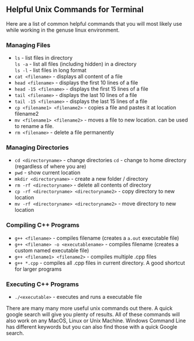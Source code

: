 ## __Helpful Unix Commands for Terminal__
Here are a list of common helpful commands that you will most likely use while working in the genuse linux environment. 

### Managing Files
- `ls` - list files in directory<br>
  `ls -a` - list all files (including hidden) in a directory<br>
  `ls -l` - list files in long format
- `cat <filename>` - displays all content of a file
- `head <filename>` - displays the first 10 lines of a file
- `head -15 <filename>` - displays the first 15 lines of a file
- `tail <filename>` - displays the last 10 lines of a file
- `tail -15 <filename>` - displays the last 15 lines of a file
- `cp <filename1> <filename2>` - copies a file and pastes it at location filename2
- `mv <filename1> <filename2>` - moves a file to new location. can be used to rename a file.
- `rm <filename>` - delete a file permanently

### Managing Directories
- `cd <directoryname>` - change directories
  `cd` - change to home directory (regardless of where you are)
- `pwd` - show current location
- `mkdir <directoryname>` - create a new folder / directory
- `rm -rf <directoryname>` - delete all contents of directory
- `cp -rf <directoryname> <directoryname2>` - copy directory to new location
- `mv -rf <directoryname> <directoryname2>` - move directory to new location

### Compiling C++ Programs
- `g++ <filename>` - compiles filename (creates a `a.out` executable file)
- `g++ <filename> -o <executablename>` - compiles filename (creates a custom named executable file)
- `g++ <filename1> <filename2>` - compiles multiple .cpp files
- `g++ *.cpp` - compiles all .cpp files in current directory. A good shortcut for larger programs

### Executing C++ Programs
- `./<executable>` - executes and runs a executable file

There are many many more useful unix commands out there. A quick google search will give you plenty of results. All of these commands will also work on any MacOS, Linux or Unix Machine. Windows Command Line has different keywords but you can also find those with a quick Google search.
